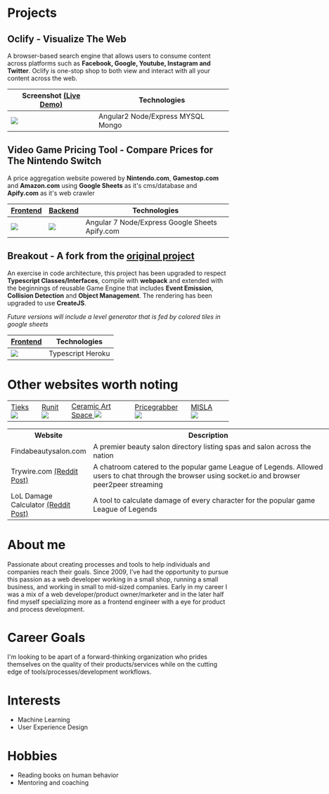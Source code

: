 # Projects

## Oclify - Visualize The Web
A browser-based search engine that allows users to consume content across platforms such as **Facebook, Google, Youtube, Instagram and Twitter**. Oclify is one-stop shop to both view and interact with all your content across the web.

| Screenshot [(Live Demo)](https://drive.google.com/file/d/1EhOi4i0NpxJPO7wIZ8-glcu51W6VigFm/view?usp=sharing) | Technologies|
|--|--|
| [![](https://user-images.githubusercontent.com/5151401/69593792-2274e100-0faf-11ea-9580-996c4b0a7a4e.png)](https://drive.google.com/file/d/1EhOi4i0NpxJPO7wIZ8-glcu51W6VigFm/view?usp=sharing)| Angular2 Node/Express MYSQL Mongo

## Video Game Pricing Tool - Compare Prices for The Nintendo Switch
A price aggregation website powered by **Nintendo.com**, **Gamestop.com** and **Amazon.com** using **Google Sheets** as it's cms/database and **Apify.com** as it's web crawler

| <a href="https://vgpt.herokuapp.com/">Frontend</a> | <a href="https://docs.google.com/spreadsheets/d/1MIM2mpx3Hq8jcM-2VOl-qJdtYMdoHZnHG_PZgnp11iQ/edit?usp=sharing">Backend</a>| Technologies|
|--|--|--|
| [![](https://user-images.githubusercontent.com/5151401/69594669-eb53ff00-0fb1-11ea-887f-2b95a7b25b9c.png)]([https://vgpt.herokuapp.com/](https://vgpt.herokuapp.com/))| <a href="https://docs.google.com/spreadsheets/d/1MIM2mpx3Hq8jcM-2VOl-qJdtYMdoHZnHG_PZgnp11iQ/edit?usp=sharing"><img src="https://user-images.githubusercontent.com/5151401/69595104-6a960280-0fb3-11ea-8d48-e4f8b137df76.png"/></a>| Angular 7 Node/Express Google Sheets Apify.com

## Breakout - A fork from the [original project](https://github.com/ajweeks/Breakout)
An exercise in code architecture, this project has been upgraded to respect **Typescript Classes/Interfaces**, compile with **webpack** and extended with the beginnings of reusable Game Engine that includes **Event Emission**, **Collision Detection** and **Object Management**. The rendering has been upgraded to use **CreateJS**.

*Future versions will include a level generator that is fed by colored tiles in google sheets*

| <a href="https://afroradiohead-breakout.herokuapp.com/">Frontend</a> | Technologies|
|--|--|
| [![](https://user-images.githubusercontent.com/5151401/69595520-a2517a00-0fb4-11ea-934c-71890af1a809.png)]([[https://afroradiohead-breakout.herokuapp.com/](https://afroradiohead-breakout.herokuapp.com/)/](https://vgpt.herokuapp.com/))| Typescript Heroku


# Other websites worth noting
<table>
  <tr>
    <td><a href="https://tieks.com/">Tieks <img src="https://user-images.githubusercontent.com/5151401/69669851-82b76180-1047-11ea-8823-bbef3dfeca5d.png" /></a></td>
    <td><a href="https://www.runit.com/">Runit</a> <img src="https://user-images.githubusercontent.com/5151401/69597491-00815b80-0fbb-11ea-98d3-4e8e4b0b4378.png"></td>
    <td><a href="https://www.ceramicartspace.com/">Ceramic Art Space <img src="https://user-images.githubusercontent.com/5151401/69597534-273f9200-0fbb-11ea-81c7-b65f69cfb445.png" /></a></td>
    <td><a href="http://www.pricegrabber.com/">Pricegrabber <img src="https://user-images.githubusercontent.com/5151401/69597240-2c501180-0fba-11ea-8dab-bb6ac8ce723e.png" /></a></td>
    <td><a href="https://www.misla.org/">MISLA</a> <img src="https://user-images.githubusercontent.com/5151401/69597567-39b9cb80-0fbb-11ea-82a5-a7c151149b64.png"></td>
    <td></td>
  </tr>
</table>


<table style="undefined;table-layout: fixed; width: 900px">
<colgroup>
<col style="width: 156px">
<col style="width: 567px">
<col style="width: 177px">
</colgroup>
  <tr>
    <th>Website</th>
    <th>Description</th>
    <th>Built w/</th>
  </tr>
  <tr>
    <td>Findabeautysalon.com</td>
    <td>A premier beauty salon directory listing spas and salon across the nation</td>
    <td>Codeigniter, jQuery, Mysql</td>
  </tr>
  <tr>
    <td>Trywire.com <a href="https://www.reddit.com/r/leagueoflegends/comments/1rweg5/host_your_team_chats_wo_giving_your_skype_anymore/">(Reddit Post)</a></td>
    <td>A chatroom catered to the popular game League of Legends. Allowed users to chat through the browser using socket.io and browser peer2peer streaming</td>
    <td>Angularjs Nodejs</td>
  </tr>
  <tr>
    <td>LoL Damage Calculator <a href="https://www.reddit.com/r/leagueoflegends/comments/1yr150/finished_making_a_small_damage_calculator_wanted/">(Reddit Post)</a></td>
    <td>A tool to calculate damage of every character for the popular game League of Legends</td>
    <td>Laravel Jquery Mysql</td>
  </tr>
</table>

# About me
Passionate about creating processes and tools to help individuals and companies reach their goals. Since 2009, I've had the opportunity to pursue this passion as a web developer working in a small shop, running a small business, and working in small to mid-sized companies. Early in my career I was a mix of a web developer/product owner/marketer and in the later half find myself specializing more as a frontend engineer with a eye for product and process development. 

# Career Goals
I'm looking to be apart of a forward-thinking organization who prides themselves on the quality of their products/services while on the cutting edge of tools/processes/development workflows.

# Interests
- Machine Learning
- User Experience Design

# Hobbies
- Reading books on human behavior
- Mentoring and coaching
